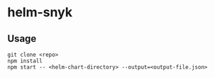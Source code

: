 # helm-snyk

## Usage
```
git clone <repo>
npm install
npm start -- <helm-chart-directory> --output=<output-file.json>
```
